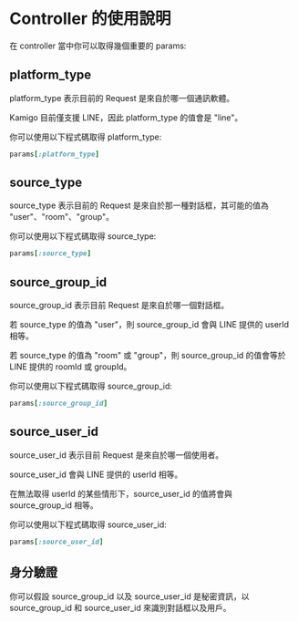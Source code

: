 # Controller 的使用說明

在 controller 當中你可以取得幾個重要的 params:

## platform_type

platform_type 表示目前的 Request 是來自於哪一個通訊軟體。

Kamigo 目前僅支援 LINE，因此 platform_type 的值會是 "line"。

你可以使用以下程式碼取得 platform_type:

```ruby
params[:platform_type]
```

## source_type

source_type 表示目前的 Request 是來自於那一種對話框，其可能的值為 "user"、"room"、"group"。

你可以使用以下程式碼取得 source_type:

```ruby
params[:source_type]
```

## source_group_id

source_group_id 表示目前 Request 是來自於哪一個對話框。

若 source_type 的值為 "user"，則 source_group_id 會與 LINE 提供的 userId 相等。

若 source_type 的值為 "room" 或 "group"，則 source_group_id 的值會等於 LINE 提供的 roomId 或 groupId。

你可以使用以下程式碼取得 source_group_id:

```ruby
params[:source_group_id]
```

## source_user_id

source_user_id 表示目前 Request 是來自於哪一個使用者。

source_user_id 會與 LINE 提供的 userId 相等。

在無法取得 userId 的某些情形下，source_user_id 的值將會與 source_group_id 相等。

你可以使用以下程式碼取得 source_user_id:

```ruby
params[:source_user_id]
```

## 身分驗證

你可以假設 source_group_id 以及 source_user_id 是秘密資訊，以 source_group_id 和 source_user_id 來識別對話框以及用戶。